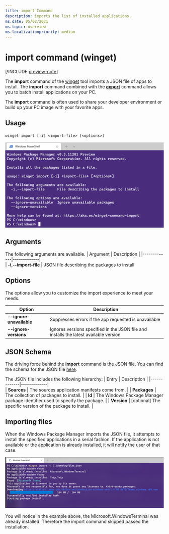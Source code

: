 ```yaml
---
title: import Command
description: imports the list of installed applications.
ms.date: 05/02/2021
ms.topic: overview
ms.localizationpriority: medium
---
```


# import command (winget)

[!INCLUDE [preview-note](../../includes/package-manager-preview.md)]

The **import** command of the [winget](index.md) tool imports a JSON file of apps to install.  The **import** command combined with the [**export**](.\export.md) command allows you to batch install applications on your PC.

The **import** command is often used to share your developer environment or build up your PC image with your favorite apps.

## Usage

`winget import [-i] <import-file> [<options>]`

![import](images/import.png)

## Arguments

The following arguments are available.
| Argument    | Description |
|-------------|-------------|  
| **-i,--import-file** | JSON file describing the packages to install

## Options

The options allow you to customize the import experience to meet your needs.

| Option      | Description |
|-------------|-------------|  
| **--ignore-unavailable**  |  Suppresses errors if the app requested is unavailable  |
| **--ignore-versions** |  Ignores versions specified in the JSON file and installs the latest available version |

## JSON Schema
The driving force behind the **import** command is the JSON file.  You can find the schema for the JSON file [here](https://aka.ms/winget-packages.schema.1.0.json).

The JSON file includes the following hierarchy:
| Entry      | Description |
|-------------|-------------|  
| **Sources**  |  The sources application manifests come from.  |
| **Packages**  |  The collection of packages to install.  |
| **Id**  |  The Windows Package Manager package identifier used to specify the package.  |
| **Version**  |  [optional] The specific version of the package to install.  |

## Importing files

When the Windows Package Manager imports the JSON file, it attempts to install the specified applications in a serial fashion.  If the application is not available or the application is already installed, it will notify the user of that case.

![import](images/import-command.png)

You will notice in the example above, the Microsoft.WindowsTerminal was already installed. Therefore the import command skipped passed the installation.
